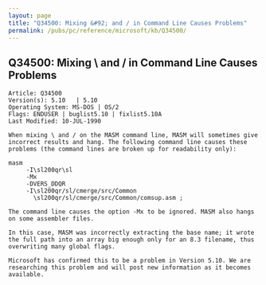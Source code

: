 ```yaml
---
layout: page
title: "Q34500: Mixing &#92; and / in Command Line Causes Problems"
permalink: /pubs/pc/reference/microsoft/kb/Q34500/
---
```


## Q34500: Mixing &#92; and / in Command Line Causes Problems

	Article: Q34500
	Version(s): 5.10   | 5.10
	Operating System: MS-DOS | OS/2
	Flags: ENDUSER | buglist5.10 | fixlist5.10A
	Last Modified: 10-JUL-1990
	
	When mixing \ and / on the MASM command line, MASM will sometimes give
	incorrect results and hang. The following command line causes these
	problems (the command lines are broken up for readability only):
	
	masm
	     -I\sl200qr\sl
	     -Mx
	     -DVERS_DDQR
	     -I\sl200qr/sl/cmerge/src/Common
	       \sl200qr/sl/cmerge/src/Common/comsup.asm ;
	
	The command line causes the option -Mx to be ignored. MASM also hangs
	on some assembler files.
	
	In this case, MASM was incorrectly extracting the base name; it wrote
	the full path into an array big enough only for an 8.3 filename, thus
	overwriting many global flags.
	
	Microsoft has confirmed this to be a problem in Version 5.10. We are
	researching this problem and will post new information as it becomes
	available.
